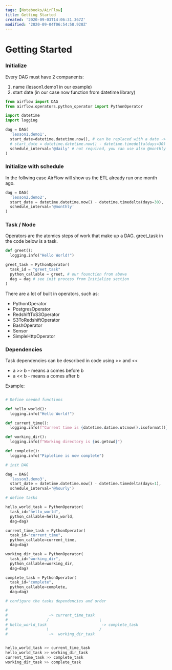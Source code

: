 ```yaml
---
tags: [Notebooks/AirFlow]
title: Getting Started
created: '2020-09-03T14:06:31.367Z'
modified: '2020-09-04T06:54:58.920Z'
---
```


# Getting Started

### Initialize

Every DAG must have 2 companents:

1. name (lesson1.demo1 in our example)
2. start date (in our case now function from datetime library)

```python
from airflow import DAG
from airflow.operators.python_operator import PythonOperator

import datetime
import logging

dag = DAG(
  'lesson1.demo1',
  start_date=datetime.datetime.now(), # can be replaced with a date -> datetime(2019, 2, 4)
  # start_date = datetime.datetime.now() - datetime.timedelta(days=30) 
  schedule_interval='@daily' # not required, you can use also @monthly or others
)
```

### Initialize with schedule

In the follwing case AirFlow will show us the ETL already run one month ago.

```python
dag = DAG(
  'lesson2.demo2',
  start_date = datetime.datetime.now() - datetime.timedelta(days=30), 
  schedule_interval='@monthly'
)
```

### Task / Node

Operators are the atomics steps of work that make up a DAG. greet_task in the code below is a task.

```python
def greet():
  logging.info("Hello World!")

greet_task = PythonOperator(
  task_id = "greet_task"
  python_callable = greet, # our founction from above
  dag = dag # see init process from Initialize section
)
```

There are a lot of built in operators, such as:

* PythonOperator
* PostgresOperator
* RedshiftToS3Operator
* S3ToRedshiftOperator
* BashOperator
* Sensor
* SimpleHttpOperator

### Dependencies

Task dependencies can be described in code  using >> and <<

* a >> b - means a comes before b
* a << b - means a comes after b

Example:

```python

# Define needed functions

def hello_world():
  logging.info("Hello World!")

def current_time():
  logging.info(f"Current time is {datetime.datime.utcnow().isoformat()}")

def working_dir():
  logging.info(f"Working directory is {os.getcwd}")

def complete():
  logging.info("Pipleline is now complete")

# init DAG

dag = DAG(
  'lesson3.demo3',
  start_date = datetime.datetime.now() - datetime.timedelta(days=1), 
  schedule_interval='@hourly')

# define tasks

hello_world_task = PythonOperator(
  task_id="hello_world",
  python_callable=hello_world,
  dag=dag)

current_time_task = PythonOperator(
  task_id="current_time",
  python_callable=current_time,
  dag=dag)

working_dir_task = PythonOperator(
  task_id="working_dir",
  python_callable=working_dir,
  dag=dag)

complete_task = PythonOperator(
  task_id="complete",
  python_callable=complete,
  dag=dag)

# configure the tasks dependencies and order

#
#                  -> current_time_task
#                 /                      \
# hello_world_task                        -> complete_task
#                 \                      /
#                  ->  working_dir_task             


hello_world_task >> current_time_task
hello_world_task >> working_dir_task
current_time_task >> complete_task
working_dir_task >> complete_task
```


